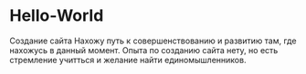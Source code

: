 # Hello-World
Создание сайта
Нахожу путь к совершенствованию и развитию там, где нахожусь в данный момент.
Опыта по созданию сайта нету, но есть стремление учитться и желание найти единомышленников.
